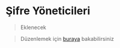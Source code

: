 # Şifre Yöneticileri

> Eklenecek

> Düzenlemek için [buraya](https://github.com/GokturkTalha/guvendekal.org/blob/main/docs/sifre.md) bakabilirsiniz
